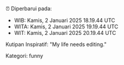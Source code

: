 ⏰ Diperbarui pada:
- WIB: Kamis, 2 Januari 2025 18.19.44 UTC
- WITA: Kamis, 2 Januari 2025 19.19.44 UTC
- WIT: Kamis, 2 Januari 2025 20.19.44 UTC

Kutipan Inspiratif:
"My life needs editing."


Kategori: funny

